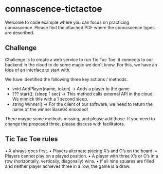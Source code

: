 # connascence-tictactoe

Welcome to code example where you can focus on practicing connascence. Please find the attached PDF where the connascence types are described.

## Challenge

Challenge is to create a web service to run Tic Tac Toe. it connects to our backend in the cloud to do some magic we don't know. For this, we have an idea of an interface to start with. 

We have identified the following three key actions / methods.

* void AddPlayer(name, token) -> Adds a player to the game
* ??? start(); {sleep 1 sec} -> This method calls external API in the cloud. We mimick this with a 1 second sleep.
* string Winner() -> For the client of our software, we need to return the name of the winner Base64 encoded!

There maybe some methods missing, and please add those.
If you need to change the proposed three, please discuss with facilitators.

## Tic Tac Toe rules
• X always goes first.
• Players alternate placing X’s and O’s on the board.
• Players cannot play on a played position.
• A player with three X’s or O’s in a row (horizontally, vertically, diagonally) wins.
• If all nine squares are filled and neither player achieves three in a row, the game is a draw.
